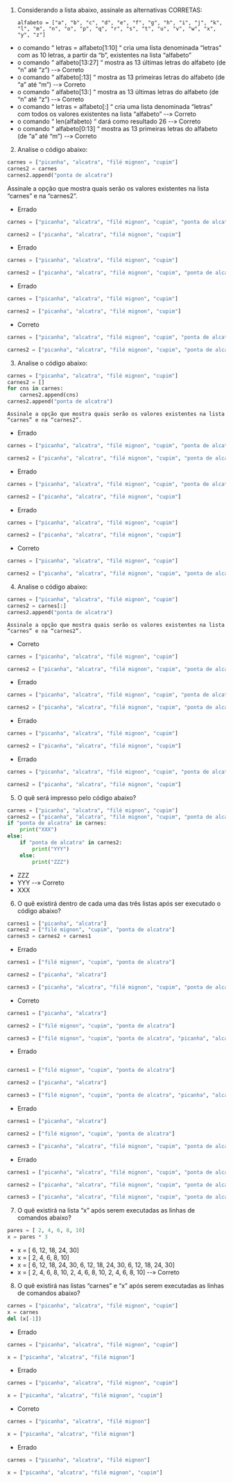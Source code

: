 1. Considerando a lista abaixo, assinale as alternativas CORRETAS:

    ``` alfabeto = ["a", "b", "c", "d", "e", "f", "g", "h", "i", "j", "k", "l", "m", "n", "o", "p", "q", "r", "s", "t", "u", "v", "w", "x", "y", "z"] ```

- o comando “ letras = alfabeto[1:10] “ cria uma lista denominada “letras” com as 10 letras, a partir da “b”, existentes na lista “alfabeto”
- o comando “ alfabeto[13:27] “ mostra as 13 últimas letras do alfabeto (de “n” até “z”) --» Correto 
- o comando “ alfabeto[:13] “ mostra as 13 primeiras letras do alfabeto (de “a” até “m”) --» Correto 
- o comando “ alfabeto[13:] “ mostra as 13 últimas letras do alfabeto (de “n” até “z”) --» Correto 
- o comando “ letras = alfabeto[:] “ cria uma lista denominada “letras” com todos os valores existentes na lista “alfabeto” --» Correto 
- o comando “ len(alfabeto) “ dará como resultado 26 --» Correto 
- o comando “ alfabeto[0:13] “ mostra as 13 primeiras letras do alfabeto (de “a” até “m”) --» Correto 

2. Analise o código abaixo:
```py
carnes = ["picanha", "alcatra", "filé mignon", "cupim"]
carnes2 = carnes
carnes2.append("ponta de alcatra") 
```

Assinale a opção que mostra quais serão os valores existentes na lista “carnes” e na “carnes2”.

- Errado
```py
carnes = ["picanha", "alcatra", "filé mignon", "cupim", "ponta de alcatra"]

carnes2 = ["picanha", "alcatra", "filé mignon", "cupim"]
```
- Errado
```py
carnes = ["picanha", "alcatra", "filé mignon", "cupim"]

carnes2 = ["picanha", "alcatra", "filé mignon", "cupim", "ponta de alcatra"]
```

- Errado
```py
carnes = ["picanha", "alcatra", "filé mignon", "cupim"]

carnes2 = ["picanha", "alcatra", "filé mignon", "cupim"]
```

- Correto
```py
carnes = ["picanha", "alcatra", "filé mignon", "cupim", "ponta de alcatra"]

carnes2 = ["picanha", "alcatra", "filé mignon", "cupim", "ponta de alcatra"]
```

3. Analise o código abaixo:
```py
carnes = ["picanha", "alcatra", "filé mignon", "cupim"]
carnes2 = []
for cns in carnes:
    carnes2.append(cns)
carnes2.append("ponta de alcatra")
```
    Assinale a opção que mostra quais serão os valores existentes na lista “carnes” e na “carnes2”.
- Errado
```py
carnes = ["picanha", "alcatra", "filé mignon", "cupim", "ponta de alcatra"]

carnes2 = ["picanha", "alcatra", "filé mignon", "cupim", "ponta de alcatra"]
```

- Errado
```py
carnes = ["picanha", "alcatra", "filé mignon", "cupim", "ponta de alcatra"]

carnes2 = ["picanha", "alcatra", "filé mignon", "cupim"]
```

- Errado
```py
carnes = ["picanha", "alcatra", "filé mignon", "cupim"]

carnes2 = ["picanha", "alcatra", "filé mignon", "cupim"]
```

- Correto
```py
carnes = ["picanha", "alcatra", "filé mignon", "cupim"]

carnes2 = ["picanha", "alcatra", "filé mignon", "cupim", "ponta de alcatra"]
```

4. Analise o código abaixo:
```py
carnes = ["picanha", "alcatra", "filé mignon", "cupim"]
carnes2 = carnes[:]
carnes2.append("ponta de alcatra")
```
    Assinale a opção que mostra quais serão os valores existentes na lista “carnes” e na “carnes2”.

- Correto
```py
carnes = ["picanha", "alcatra", "filé mignon", "cupim"]

carnes2 = ["picanha", "alcatra", "filé mignon", "cupim", "ponta de alcatra"]
 ```

 - Errado
```py
carnes = ["picanha", "alcatra", "filé mignon", "cupim", "ponta de alcatra"]

carnes2 = ["picanha", "alcatra", "filé mignon", "cupim", "ponta de alcatra"]
 ```

 - Errado
```py
carnes = ["picanha", "alcatra", "filé mignon", "cupim"]

carnes2 = ["picanha", "alcatra", "filé mignon", "cupim"]
 ```

 - Errado
```py
carnes = ["picanha", "alcatra", "filé mignon", "cupim", "ponta de alcatra"]

carnes2 = ["picanha", "alcatra", "filé mignon", "cupim"]
```

5. O quê será impresso pelo código abaixo?
```py
carnes = ["picanha", "alcatra", "filé mignon", "cupim"]
carnes2 = ["picanha", "alcatra", "filé mignon", "cupim", "ponta de alcatra"]
if "ponta de alcatra" in carnes:
    print("XXX")
else:
    if "ponta de alcatra" in carnes2:
        print("YYY")
    else:
        print("ZZZ")
```
- ZZZ
- YYY --» Correto 
- XXX

6. O quê existirá dentro de cada uma das três listas após ser executado o código abaixo?
```py
carnes1 = ["picanha", "alcatra"]
carnes2 = ["filé mignon", "cupim", "ponta de alcatra"]
carnes3 = carnes2 + carnes1
```
- Errado
```py
carnes1 = ["filé mignon", "cupim", "ponta de alcatra"]

carnes2 = ["picanha", "alcatra"]

carnes3 = ["picanha", "alcatra", "filé mignon", "cupim", "ponta de alcatra"]
```

- Correto
```py
carnes1 = ["picanha", "alcatra"]

carnes2 = ["filé mignon", "cupim", "ponta de alcatra"]

carnes3 = ["filé mignon", "cupim", "ponta de alcatra", "picanha", "alcatra"]
```

- Errado
```py 

carnes1 = ["filé mignon", "cupim", "ponta de alcatra"]

carnes2 = ["picanha", "alcatra"]

carnes3 = ["filé mignon", "cupim", "ponta de alcatra", "picanha", "alcatra"]
```

- Errado
```py
carnes1 = ["picanha", "alcatra"]

carnes2 = ["filé mignon", "cupim", "ponta de alcatra"]

carnes3 = ["picanha", "alcatra", "filé mignon", "cupim", "ponta de alcatra"]
```

- Errado
```py
carnes1 = ["picanha", "alcatra", "filé mignon", "cupim", "ponta de alcatra"]

carnes2 = ["picanha", "alcatra", "filé mignon", "cupim", "ponta de alcatra"]

carnes3 = ["picanha", "alcatra", "filé mignon", "cupim", "ponta de alcatra"]
```

7. O quê existirá na lista “x” após serem executadas as linhas de comandos abaixo?
```py
pares = [ 2, 4, 6, 8, 10]
x = pares * 3
```

- x = [ 6, 12, 18, 24, 30]
- x = [ 2, 4, 6, 8, 10]
- x = [ 6, 12, 18, 24, 30, 6, 12, 18, 24, 30, 6, 12, 18, 24, 30]
- x = [ 2, 4, 6, 8, 10, 2, 4, 6, 8, 10, 2, 4, 6, 8, 10] --» Correto 

8. O quê existirá nas listas “carnes” e “x” após serem executadas as linhas de comandos abaixo?
```py
carnes = ["picanha", "alcatra", "filé mignon", "cupim"]
x = carnes
del (x[-1])
```

- Errado
```py
carnes = ["picanha", "alcatra", "filé mignon", "cupim"]

x = ["picanha", "alcatra", "filé mignon"]
```

- Errado
```py
carnes = ["picanha", "alcatra", "filé mignon", "cupim"]

x = ["picanha", "alcatra", "filé mignon", "cupim"]
```

- Correto
```py
carnes = ["picanha", "alcatra", "filé mignon"]

x = ["picanha", "alcatra", "filé mignon"]
```

- Errado
```py
carnes = ["picanha", "alcatra", "filé mignon"]

x = ["picanha", "alcatra", "filé mignon", "cupim"]
```